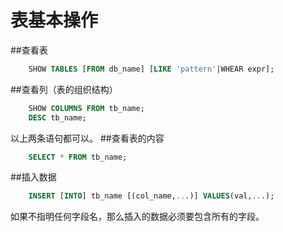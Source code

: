 表基本操作
======
##查看表
```sql
	SHOW TABLES [FROM db_name] [LIKE 'pattern'|WHEAR expr];
```
##查看列（表的组织结构）
```sql
    SHOW COLUMNS FROM tb_name;
    DESC tb_name;
```
以上两条语句都可以。
##查看表的内容
```sql
    SELECT * FROM tb_name;
```
##插入数据
```sql
    INSERT [INTO] tb_name [(col_name,...)] VALUES(val,...);
```
如果不指明任何字段名，那么插入的数据必须要包含所有的字段。
